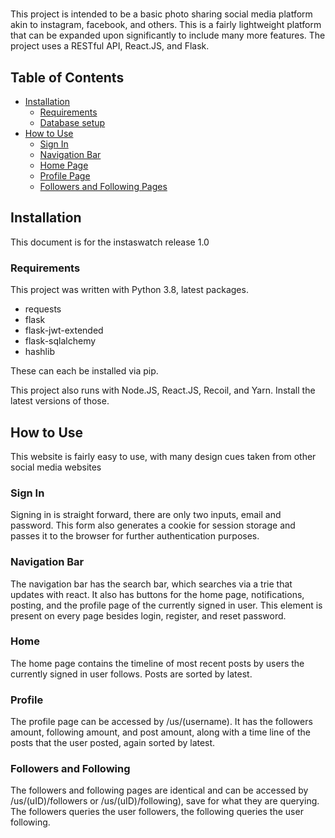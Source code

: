 # 
This project is intended to be a basic photo sharing social media platform akin to instagram, facebook, and others. This is a fairly lightweight platform that can be expanded upon significantly to include many more features. The project uses a RESTful API, React.JS, and Flask.

## Table of Contents
- [Installation](#installaton)
  - [Requirements](#requirements)
  - [Database setup](#database)
- [How to Use](#how-to-use)
  - [Sign In](#sign-in)
  - [Navigation Bar](#Navigation-bar)
  - [Home Page](#home)
  - [Profile Page](#profile)
  - [Followers and Following Pages](#Followers-and-Following)

## Installation
This document is for the instaswatch release 1.0

### Requirements
This project was written with Python 3.8, latest packages.
- requests
- flask
- flask-jwt-extended
- flask-sqlalchemy
- hashlib

These can each be installed via pip.

This project also runs with Node.JS, React.JS, Recoil, and Yarn. Install the latest versions of those.

## How to Use
This website is fairly easy to use, with many design cues taken from other social media websites

### Sign In
Signing in is straight forward, there are only two inputs, email and password. This form also generates a cookie for session storage and passes it to the browser for further authentication purposes.

### Navigation Bar
The navigation bar has the search bar, which searches via a trie that updates with react. It also has buttons for the home page, notifications, posting, and the profile page of the currently signed in user. This element is present on every page besides login, register, and reset password.

### Home
The home page contains the timeline of most recent posts by users the currently signed in user follows. Posts are sorted by latest.

### Profile
The profile page can be accessed by /us/(username). It has the followers amount, following amount, and post amount, along with a time line of the posts that the user posted, again sorted by latest.

### Followers and Following
The followers and following pages are identical and can be accessed by /us/(uID)/followers or /us/(uID)/following), save for what they are querying. The followers queries the user followers, the following queries the user following.


